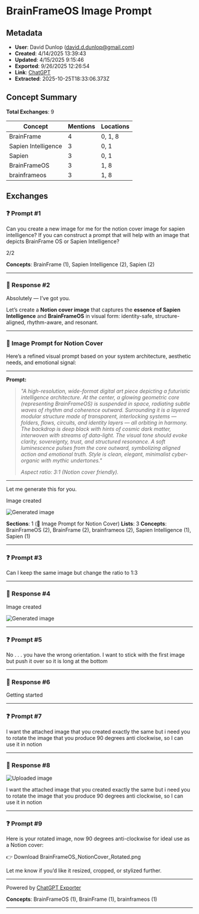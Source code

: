 # BrainFrameOS Image Prompt

## Metadata

- **User**: David Dunlop (david.d.dunlop@gmail.com)
- **Created**: 4/14/2025 13:39:43
- **Updated**: 4/15/2025 9:15:46
- **Exported**: 9/26/2025 12:26:54
- **Link**: [ChatGPT](https://chatgpt.com/g/g-p-67ed9d40fbc48191aadf2b9a4ef6e5a4-brainframeos-random-chats/c/67fd020e-a168-8013-9563-993d7de35131)
- **Extracted**: 2025-10-25T18:33:06.373Z

## Concept Summary

**Total Exchanges**: 9

| Concept | Mentions | Locations |
|---------|----------|----------|
| BrainFrame | 4 | 0, 1, 8 |
| Sapien Intelligence | 3 | 0, 1 |
| Sapien | 3 | 0, 1 |
| BrainFrameOS | 3 | 1, 8 |
| brainframeos | 3 | 1, 8 |

## Exchanges

### ❓ Prompt #1

Can you create a new image for me for the notion cover image for sapien intelligence? If you can construct a prompt that will help with an image that depicts BrainFrame OS or Sapien Intelligence?

2/2


**Concepts**: BrainFrame (1), Sapien Intelligence (2), Sapien (2)

---

### 💬 Response #2

Absolutely — I’ve got you.

Let’s create a **Notion cover image** that captures the **essence of Sapien Intelligence** and **BrainFrameOS** in visual form: identity-safe, structure-aligned, rhythm-aware, and resonant.

* * *

### 🔮 Image Prompt for Notion Cover

Here’s a refined visual prompt based on your system architecture, aesthetic needs, and emotional signal:

* * *

**Prompt:**

> _"A high-resolution, wide-format digital art piece depicting a futuristic intelligence architecture. At the center, a glowing geometric core (representing BrainFrameOS) is suspended in space, radiating subtle waves of rhythm and coherence outward. Surrounding it is a layered modular structure made of transparent, interlocking systems — folders, flows, circuits, and identity layers — all orbiting in harmony. The backdrop is deep black with hints of cosmic dark matter, interwoven with streams of data-light. The visual tone should evoke clarity, sovereignty, trust, and structured resonance. A soft luminescence pulses from the core outward, symbolizing aligned action and emotional truth. Style is clean, elegant, minimalist cyber-organic with mythic undertones."_
> 
> _Aspect ratio: 3:1 (Notion cover friendly)._

* * *

Let me generate this for you.

Image created

![Generated image](https://sdmntpritalynorth.oaiusercontent.com/files/00000000-3aa8-6246-af37-c4574f11c3ae/raw?se=2025-09-26T12%3A26%3A47Z&sp=r&sv=2024-08-04&sr=b&scid=d313069e-05f7-57c6-a6cf-628f58054235&skoid=eb780365-537d-4279-a878-cae64e33aa9c&sktid=a48cca56-e6da-484e-a814-9c849652bcb3&skt=2025-09-25T20%3A13%3A09Z&ske=2025-09-26T20%3A13%3A09Z&sks=b&skv=2024-08-04&sig=pbaAspz3qbVKmIJUBQxa9g7xiBZRX05DqyByzsxXWzc%3D)


**Sections**: 1 (🔮 Image Prompt for Notion Cover)
**Lists**: 3
**Concepts**: BrainFrameOS (2), BrainFrame (2), brainframeos (2), Sapien Intelligence (1), Sapien (1)

---

### ❓ Prompt #3

Can I keep the same image but change the ratio to 1:3



---

### 💬 Response #4

Image created

![Generated image](https://sdmntpritalynorth.oaiusercontent.com/files/00000000-366c-6246-9999-b45ad1874ccd/raw?se=2025-09-26T12%3A26%3A47Z&sp=r&sv=2024-08-04&sr=b&scid=0023a896-2d6c-5569-8c7e-c7259688ae20&skoid=eb780365-537d-4279-a878-cae64e33aa9c&sktid=a48cca56-e6da-484e-a814-9c849652bcb3&skt=2025-09-26T03%3A07%3A24Z&ske=2025-09-27T03%3A07%3A24Z&sks=b&skv=2024-08-04&sig=AO4CJ7p53c1wPH8X27A3Ht6eqO6iVEkg0cMSPrbQt/8%3D)



---

### ❓ Prompt #5

No . . . you have the wrong orientation. I want to stick with the first image but push it over so it is long at the bottom



---

### 💬 Response #6

Getting started



---

### ❓ Prompt #7

I want the attached image that you created exactly the same but i need you to rotate the image that you produce 90 degrees anti clockwise, so I can use it in notion



---

### 💬 Response #8

![Uploaded image](https://chatgpt.com/backend-api/estuary/content?id=file-47in2LXMDs9eHFcFCFZLUi&ts=488579&p=fs&cid=1&sig=c2e64e1b9d0bc560483cedfacd3ff1b0cb0e2ad16de2bec235b7430bf5dddfb7&v=0)

I want the attached image that you created exactly the same but i need you to rotate the image that you produce 90 degrees anti clockwise, so I can use it in notion



---

### ❓ Prompt #9

Here is your rotated image, now 90 degrees anti-clockwise for ideal use as a Notion cover:

👉 Download BrainFrameOS\_NotionCover\_Rotated.png

Let me know if you’d like it resized, cropped, or stylized further.



---
Powered by [ChatGPT Exporter](https://www.chatgptexporter.com)

**Concepts**: BrainFrameOS (1), BrainFrame (1), brainframeos (1)

---

